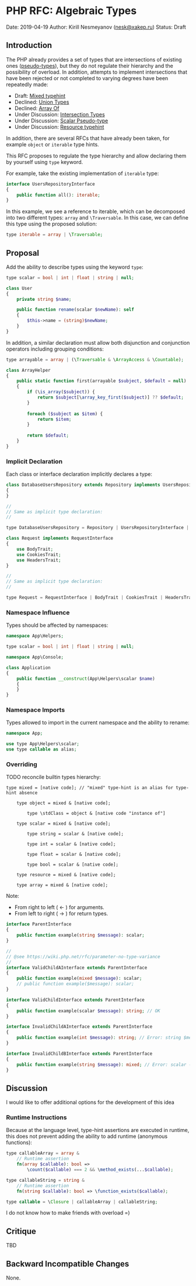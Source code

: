 
# PHP RFC: Algebraic Types

Date: 2019-04-19
Author: Kirill Nesmeyanov (nesk@xakep.ru)
Status: Draft

## Introduction

The PHP already provides a set of types that are intersections of 
existing ones ([pseudo-types](https://www.php.net/manual/en/language.pseudo-types.php)), 
but they do not regulate their hierarchy and the possibility of overload. 
In addition, attempts to implement intersections that have been rejected or not 
completed to varying degrees have been repeatedly made:

  - Draft: [Mixed typehint](https://wiki.php.net/rfc/mixed-typehint)
  - Declined: [Union Types](https://wiki.php.net/rfc/union_types)
  - Declined: [Array Of](https://wiki.php.net/rfc/arrayof)
  - Under Discussion: [Intersection Types](https://wiki.php.net/rfc/intersection_types)
  - Under Discussion: [Scalar Pseudo-type](https://wiki.php.net/rfc/scalar-pseudo-type)
  - Under Discussion: [Resource typehint](https://wiki.php.net/rfc/resource_typehint)

In addition, there are several RFCs that have already been taken, for 
example `object` or `iterable` type hints.

This RFC proposes to regulate the type hierarchy and allow declaring 
them by yourself using `type` keyword. 

For example, take the existing implementation of `iterable` type:

```php
interface UsersRepositoryInterface
{
    public function all(): iterable;
}
```

In this example, we see a reference to iterable, which can be decomposed 
into two different types: `array` and `\Traversable`. In this case, we can 
define this type using the proposed solution:

```php
type iterable = array | \Traversable;
```

## Proposal

Add the ability to describe types using the keyword `type`:

```php
type scalar = bool | int | float | string | null;

class User
{
    private string $name;

    public function rename(scalar $newName): self
    {
        $this->name = (string)$newName;
    }
}
```

In addition, a similar declaration must allow both disjunction and 
conjunction operators including grouping conditions:

```php
type arrayable = array | (\Traversable & \ArrayAccess & \Countable);

class ArrayHelper
{
    public static function first(arrayable $subject, $default = null)
    {
        if (\is_array($subject)) {
            return $subject[\array_key_first($subject)] ?? $default;
        }
    
        foreach ($subject as $item) {
            return $item;
        }
        
        return $default;
    }
}
```

### Implicit Declaration

Each class or interface declaration implicitly declares a type:

```php
class DatabaseUsersRepository extends Repository implements UsersRepositoryInterface
{
}

//
// Same as implicit type declaration:
//

type DatabaseUsersRepository = Repository | UsersRepositoryInterface | object;
```

```php
class Request implements RequestInterface
{
    use BodyTrait;
    use CookiesTrait;
    use HeadersTrait;
}

//
// Same as implicit type declaration:
//

type Request = RequestInterface | BodyTrait | CookiesTrait | HeadersTrait | object;
```

### Namespace Influence

Types should be affected by namespaces:

```php
namespace App\Helpers;

type scalar = bool | int | float | string | null;
```

```php
namespace App\Console;

class Application
{
    public function __construct(App\Helpers\scalar $name)
    {
    }
}
```

### Namespace Imports

Types allowed to import in the current namespace and the ability to rename:

```php
namespace App;

use type App\Helpers\scalar;
use type callable as alias;
```

### Overriding

TODO reconcile builtin types hierarchy:

```
type mixed = [native code]; // "mixed" type-hint is an alias for type-hint absence

    type object = mixed & [native code];
    
        type \stdClass = object & [native code "instance of"]
        
    type scalar = mixed & [native code];
    
        type string = scalar & [native code];
        
        type int = scalar & [native code];
        
        type float = scalar & [native code];
        
        type bool = scalar & [native code];
        
    type resource = mixed & [native code];
    
    type array = mixed & [native code];
```

Note:
  - From right to left ( <- ) for arguments.
  - From left to right ( -> ) for return types.

```php
interface ParentInterface
{
    public function example(string $message): scalar;
}

//
// @see https://wiki.php.net/rfc/parameter-no-type-variance
//
interface ValidChildAInterface extends ParentInterface
{
    public function example(mixed $message): scalar;
    // public function example($message): scalar;
}

interface ValidChildInterface extends ParentInterface
{
    public function example(scalar $message): string; // OK
}

interface InvalidChildAInterface extends ParentInterface
{
    public function example(int $message): string; // Error: string $message -> int $message
}

interface InvalidChildBInterface extends ParentInterface
{
    public function example(string $message): mixed; // Error: scalar -> mixed retunt type hint
}
```

## Discussion

I would like to offer additional options for the development of this idea

### Runtime Instructions

Because at the language level, type-hint assertions are executed in runtime, 
this does not prevent adding the ability to add runtime (anonymous functions):

```php
type callableArray = array & 
    // Runtime assertion
    fn(array $callable): bool => 
        \count($callable) === 2 && \method_exists(...$callable);

type callableString = string & 
    // Runtime assertion
    fn(string $callable): bool => \function_exists($callable);

type callable = \Closure | callableArray | callableString;
```

I do not know how to make friends with overload =)

## Critique

TBD

## Backward Incompatible Changes

None.  
